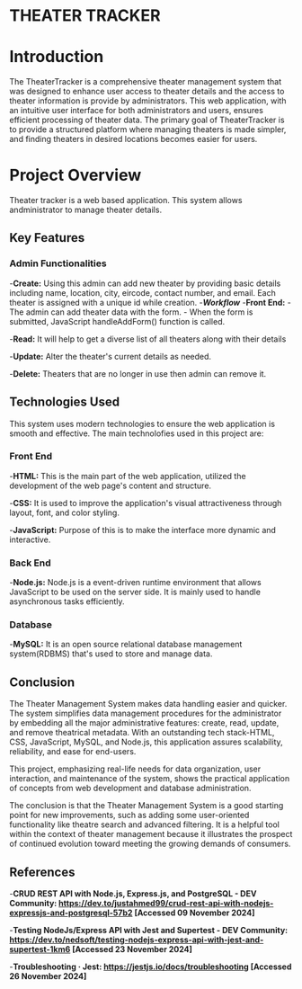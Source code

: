 # THEATER TRACKER

# Introduction #

The TheaterTracker is a comprehensive theater management system that was designed to enhance user access to theater details and the access to theater information is provide by administrators. This web application, with an intuitive user interface for both administrators and users, ensures efficient processing of theater data. The primary goal of TheaterTracker is to provide a structured platform where managing theaters is made simpler, and finding theaters in desired locations becomes easier for users.

# Project Overview #

Theater tracker is a web based application. This system allows andministrator to manage theater details.

## Key Features ##
### Admin Functionalities ###
-**Create:** Using this admin can add new theater by providing basic details including name, location, city, eircode, contact number, and email. Each theater is assigned with a unique id while creation.
  -***Workflow***
      -****Front End:**** 
      - The admin can add theater data with the form.
      - When the form is submitted, JavaScript handleAddForm() function is called.
      

-**Read:** It will help to get a diverse list of all theaters along with their details

-**Update:** Alter the theater's current details as needed.

-**Delete:** Theaters that are no longer in use then admin can remove it.

## Technologies Used ##
This system uses modern technologies to ensure the web application is smooth and effective. The main technolofies used in this project are:

### Front End ###
-**HTML:** This is the main part of the web application, utilized the development of the web page's content and structure.

-**CSS:** It is used to improve the application's visual attractiveness through layout, font, and color styling.

-**JavaScript:** Purpose of this is to make the interface more dynamic and interactive. 

### Back End ###
-**Node.js:** Node.js is a event-driven runtime environment that allows JavaScript to be used on the server side. It is mainly used to handle asynchronous tasks efficiently.

### Database ###
-**MySQL:** It is an open source relational database management system(RDBMS) that's used to store and manage data. 

## Conclusion ##

The Theater Management System makes data handling easier and quicker. The system simplifies data management procedures for the administrator by embedding all the major administrative features: create, read, update, and remove theatrical metadata. With an outstanding tech stack-HTML, CSS, JavaScript, MySQL, and Node.js, this application assures scalability, reliability, and ease for end-users.

This project, emphasizing real-life needs for data organization, user interaction, and maintenance of the system, shows the practical application of concepts from web development and database administration.

The conclusion is that the Theater Management System is a good starting point for new improvements, such as adding some user-oriented functionality like theatre search and advanced filtering. It is a helpful tool within the context of theater management because it illustrates the prospect of continued evolution toward meeting the growing demands of consumers.

## References ##
-**CRUD REST API with Node.js, Express.js, and PostgreSQL - DEV Community: https://dev.to/justahmed99/crud-rest-api-with-nodejs-expressjs-and-postgresql-57b2 [Accessed 09 November 2024]**

-**Testing NodeJs/Express API with Jest and Supertest - DEV Community: https://dev.to/nedsoft/testing-nodejs-express-api-with-jest-and-supertest-1km6 [Accessed 23 November 2024]**

-**Troubleshooting · Jest: https://jestjs.io/docs/troubleshooting [Accessed 26 November 2024]**







